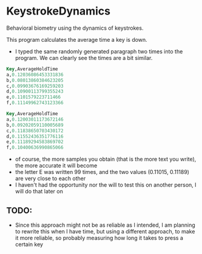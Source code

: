 # KeystrokeDynamics
Behavioral biometry using the dynamics of keystrokes.

This program calculates the average time a key is down.

- I typed the same randomly generated paragraph two times into the program. We can clearly see the times are a bit similar.
```sql
Key,AverageHoldTime
a,0.12036086453331836
b,0.08013860384623205
c,0.09903676169259203
d,0.10900113799355243
e,0.1101579223711466
f,0.11149962743123366
```

```sql
Key,AverageHoldTime
a,0.12003011173672146
b,0.09202059110005689
c,0.11838650703430172
d,0.11552436351776116
e,0.11189294583869702
f,0.10400636990865066
```

- of course, the more samples you obtain (that is the more text you write), the more accurate it will become
- the letter E was written 99 times, and the two values (0.11015, 0.11189) are very close to each other
- I haven't had the opportunity nor the will to test this on another person, I will do that later on

## TODO:
- Since this approach might not be as reliable as I intended, I am planning to rewrite this when I have time, but using a different approach, to make it more reliable, so probably measuring how long it takes to press a certain key